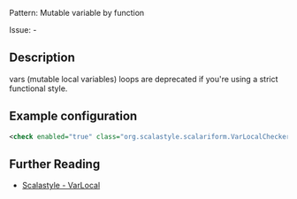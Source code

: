 Pattern: Mutable variable by function

Issue: -

## Description

vars (mutable local variables) loops are deprecated if you're using a strict functional style.

## Example configuration

```xml
<check enabled="true" class="org.scalastyle.scalariform.VarLocalChecker" level="warning"/>
```
<a name="org_scalastyle_scalariform_WhileChecker" />

## Further Reading

* [Scalastyle - VarLocal](https://scalastyle.beautiful-scala.com/rules-1.5.0.html#org_scalastyle_scalariform_VarLocalChecker)